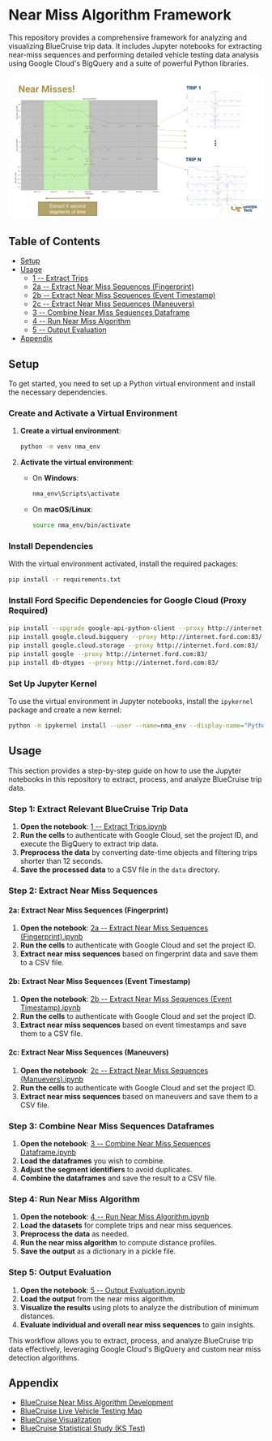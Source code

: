 # Near Miss Algorithm Framework

This repository provides a comprehensive framework for analyzing and visualizing BlueCruise trip data. It includes Jupyter notebooks for extracting near-miss sequences and performing detailed vehicle testing data analysis using Google Cloud's BigQuery and a suite of powerful Python libraries.

<p align="center">
  <img src="nearmiss_illustration.png" alt="alt text" width="800"/>
</p>

## Table of Contents

- [Setup](#setup)
- [Usage](#usage)
    - [1 -- Extract Trips](#step-1-extract-relevant-bluecruise-trip-data)
    - [2a -- Extract Near Miss Sequences (Fingerprint)](#2a-extract-near-miss-sequences-fingerprint)
    - [2b -- Extract Near Miss Sequences (Event Timestamp)](#2b-extract-near-miss-sequences-event-timestamp)
    - [2c -- Extract Near Miss Sequences (Maneuvers)](#2c-extract-near-miss-sequences-maneuvers)
    - [3 -- Combine Near Miss Sequences Dataframe](#step-3-combine-near-miss-sequences-dataframes)
    - [4 -- Run Near Miss Algorithm](#step-4-run-near-miss-algorithm)
    - [5 -- Output Evaluation](#step-5-output-evaluation)
- [Appendix](#appendix)
    
  

## Setup

To get started, you need to set up a Python virtual environment and install the necessary dependencies.

### Create and Activate a Virtual Environment

1. **Create a virtual environment**:
   ```bash
   python -m venv nma_env
   ```

2. **Activate the virtual environment**:
   - On **Windows**:
     ```bash
     nma_env\Scripts\activate
     ```
   - On **macOS/Linux**:
     ```bash
     source nma_env/bin/activate
     ```

### Install Dependencies

With the virtual environment activated, install the required packages:
```bash
pip install -r requirements.txt
```

### Install Ford Specific Dependencies for Google Cloud (Proxy Required)
```bash
pip install --upgrade google-api-python-client --proxy http://internet.ford.com:83/
pip install google.cloud.bigquery --proxy http://internet.ford.com:83/
pip install google.cloud.storage --proxy http://internet.ford.com:83/
pip install google --proxy http://internet.ford.com:83/
pip install db-dtypes --proxy http://internet.ford.com:83/
```


### Set Up Jupyter Kernel

To use the virtual environment in Jupyter notebooks, install the `ipykernel` package and create a new kernel:

```bash
python -m ipykernel install --user --name=nma_env --display-name="Python (nma_env)"
```


## Usage

This section provides a step-by-step guide on how to use the Jupyter notebooks in this repository to extract, process, and analyze BlueCruise trip data.

### Step 1: Extract Relevant BlueCruise Trip Data

1. **Open the notebook**: [1 -- Extract Trips.ipynb](1%20--%20Extract%20Trips.ipynb)
2. **Run the cells** to authenticate with Google Cloud, set the project ID, and execute the BigQuery to extract trip data.
3. **Preprocess the data** by converting date-time objects and filtering trips shorter than 12 seconds.
4. **Save the processed data** to a CSV file in the `data` directory.

### Step 2: Extract Near Miss Sequences

#### 2a: Extract Near Miss Sequences (Fingerprint)

1. **Open the notebook**: [2a -- Extract Near Miss Sequences (Fingerprint).ipynb](2a%20--%20Extract%20Near%20Miss%20Sequences%20(Fingerprint).ipynb)
2. **Run the cells** to authenticate with Google Cloud and set the project ID.
3. **Extract near miss sequences** based on fingerprint data and save them to a CSV file.

#### 2b: Extract Near Miss Sequences (Event Timestamp)

1. **Open the notebook**: [2b -- Extract Near Miss Sequences (Event Timestamp).ipynb](2b%20--%20Extract%20Near%20Miss%20Sequences%20(Event%20Timestamp).ipynb)
2. **Run the cells** to authenticate with Google Cloud and set the project ID.
3. **Extract near miss sequences** based on event timestamps and save them to a CSV file.

#### 2c: Extract Near Miss Sequences (Maneuvers)

1. **Open the notebook**: [2c -- Extract Near Miss Sequences (Manuevers).ipynb](2c%20--%20Extract%20Near%20Miss%20Sequences%20(Manuevers).ipynb)
2. **Run the cells** to authenticate with Google Cloud and set the project ID.
3. **Extract near miss sequences** based on maneuvers and save them to a CSV file.

### Step 3: Combine Near Miss Sequences Dataframes

1. **Open the notebook**: [3 -- Combine Near Miss Sequences Dataframe.ipynb](3%20--%20Combine%20Near%20Miss%20Sequences%20Dataframe.ipynb)
2. **Load the dataframes** you wish to combine.
3. **Adjust the segment identifiers** to avoid duplicates.
4. **Combine the dataframes** and save the result to a CSV file.

### Step 4: Run Near Miss Algorithm

1. **Open the notebook**: [4 -- Run Near Miss Algorithm.ipynb](4%20--%20Run%20Near%20Miss%20Algorithm.ipynb)
2. **Load the datasets** for complete trips and near miss sequences.
3. **Preprocess the data** as needed.
4. **Run the near miss algorithm** to compute distance profiles.
5. **Save the output** as a dictionary in a pickle file.

### Step 5: Output Evaluation

1. **Open the notebook**: [5 -- Output Evaluation.ipynb](5%20--%20Output%20Evaluation.ipynb)
2. **Load the output** from the near miss algorithm.
3. **Visualize the results** using plots to analyze the distribution of minimum distances.
4. **Evaluate individual and overall near miss sequences** to gain insights.

This workflow allows you to extract, process, and analyze BlueCruise trip data effectively, leveraging Google Cloud's BigQuery and custom near miss detection algorithms.


## Appendix

- [BlueCruise Near Miss Algorithm Development](appendix/BlueCruise_NearMiss_Algo_Dev3.ipynb)
- [BlueCruise Live Vehicle Testing Map](appendix/BlueCruise_LiveVehicleTesting_Map_10-30-24.ipynb)
- [BlueCruise Visualization](appendix\BlueCruise_Visualizing_Near_Miss_Study1.ipynb)
- [BlueCruise Statistical Study (KS Test)](appendix\BlueCruise_Distribution_KS_Test.ipynb)
